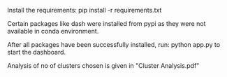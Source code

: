 Install the requirements: pip install -r requirements.txt

Certain packages like dash were installed from pypi as they were not available in conda environment.

After all packages have been successfully installed, run: python app.py to start the dashboard.

Analysis of no of clusters chosen is given in "Cluster Analysis.pdf"